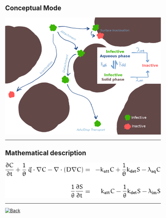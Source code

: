 <link rel="shortcut icon" type="image/x-icon" href="./images/favicon.png">

## Conceptual Mode

<img src="./images/virusPath.png" alt="virusPaths" width="600"/>

***

## Mathematical description

<img src="./images/Eqn1.png" alt="Math framework" width="600"/>

***

<a href="https://edsaac.github.io/bioparticle/">
	<img alt="Back" src="https://img.shields.io/badge/&#11013;-Go back-purple?style=for-the-badge">
</a>